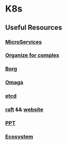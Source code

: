 # K8s

## Useful Resources

### [MicroServices](https://martinfowler.com/articles/microservices.html)

### [Organize for complex](https://www.slideshare.net/npflaeging/special-edition-paper-organize-for-complexity-part-iii)

### [Borg](https://ai.google/research/pubs/pub43438)

### [Omaga](https://ai.google/research/pubs/pub41684)

### [etcd](https://coreos.com/etcd/)

### [raft](https://raft.github.io/raft.pdf)  && [website](https://raft.github.io/)


### [PPT](https://speakerdeck.com/luxas/kubernetes-architecture-fundamentals)

### [Ecosystem](https://thenewstack.io/ebooks/kubernetes/state-of-kubernetes-ecosystem/)







